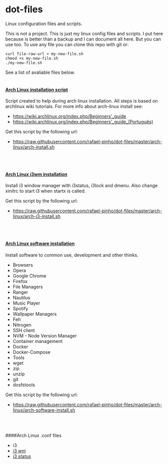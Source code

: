 # dot-files

Linux configuration files and scripts. 

This is not a project. This is just my linux config files and scripts. I put here because is better than a backup and I can document all here. But you can use too. To use any file you can clone this repo with git or:

```
curl file-raw-url > my-new-file.sh
chmod +x my-new-file.sh
./my-new-file.sh
```

See a list of avaliable files below.
<br>
<br>

#### [Arch Linux installation script](/arch-linux/arch-install.sh)

Script created to help during arch linux installation. All steps is based on archlinux wiki tutorials. For more info about arch-linux install see:

- https://wiki.archlinux.org/index.php/Beginners'_guide
- https://wiki.archlinux.org/index.php/Beginners'_guide_(Português)

Get this script by the following url:
- https://raw.githubusercontent.com/rafael-pinho/dot-files/master/arch-linux/arch-install.sh
<br>
<br>

#### [Arch Linux i3wm installation](/arch-linux/arch-i3-install.sh)

Install i3 window manager with i3status, i3lock and dmenu. Also change xinitrc to start i3 when startx is called. 

Get this script by the following url:
 - https://raw.githubusercontent.com/rafael-pinho/dot-files/master/arch-linux/arch-i3-install.sh
<br>
<br>

#### [Arch Linux software installation](/arch-linux/arch-software-install.sh)

Install software to common use, development and other thinks. 

- Browsers
 - Opera
 - Google Chrome
 - Firefox
- File Managers
 - Ranger
 - Nautilus
- Music Player
 - Spotify 
- Wallpaper Managers
 - Feh
 - Nitrogen
- SSH client
- NVM - Node Version Manager
- Container management
 - Docker
 - Docker-Compose
- Tools
 - wget
 - zip
 - unzip
 - git
 - dosfstools

Get this script by the following url:
 - https://raw.githubusercontent.com/rafael-pinho/dot-files/master/arch-linux/arch-software-install.sh
<br>
<br>

####Arch Linux .conf files

- i3
 - [i3 wm](/arch-linux/.i3/i3.conf)
 - [i3 status](/arch-linux/.i3/i3status.conf)
